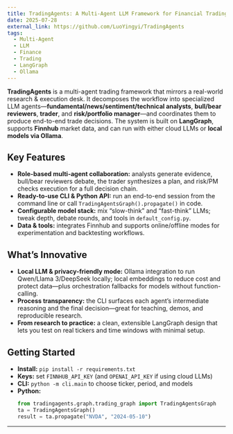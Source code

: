 ```yaml
---
title: TradingAgents: A Multi-Agent LLM Framework for Financial Trading
date: 2025-07-28
external_link: https://github.com/LuoYingyi/TradingAgents
tags:
  - Multi-Agent
  - LLM
  - Finance
  - Trading
  - LangGraph
  - Ollama
---
```


**TradingAgents** is a multi-agent trading framework that mirrors a real-world research & execution desk. It decomposes the workflow into specialized LLM agents—**fundamental/news/sentiment/technical analysts**, **bull/bear reviewers**, **trader**, and **risk/portfolio manager**—and coordinates them to produce end-to-end trade decisions. The system is built on **LangGraph**, supports **Finnhub** market data, and can run with either cloud LLMs or **local models via Ollama**.

<!--more-->

## Key Features
- **Role-based multi-agent collaboration:** analysts generate evidence, bull/bear reviewers debate, the trader synthesizes a plan, and risk/PM checks execution for a full decision chain.  
- **Ready-to-use CLI & Python API:** run an end-to-end session from the command line or call `TradingAgentsGraph().propagate()` in code.  
- **Configurable model stack:** mix “slow-think” and “fast-think” LLMs; tweak depth, debate rounds, and tools in `default_config.py`.  
- **Data & tools:** integrates Finnhub and supports online/offline modes for experimentation and backtesting workflows.

## What’s Innovative
- **Local LLM & privacy-friendly mode:** Ollama integration to run Qwen/Llama 3/DeepSeek locally; local embeddings to reduce cost and protect data—plus orchestration fallbacks for models without function-calling.  
- **Process transparency:** the CLI surfaces each agent’s intermediate reasoning and the final decision—great for teaching, demos, and reproducible research.  
- **From research to practice:** a clean, extensible LangGraph design that lets you test on real tickers and time windows with minimal setup.

## Getting Started
- **Install:** `pip install -r requirements.txt`  
- **Keys:** set `FINNHUB_API_KEY` (and `OPENAI_API_KEY` if using cloud LLMs)  
- **CLI:** `python -m cli.main` to choose ticker, period, and models  
- **Python:** 
  ```python
  from tradingagents.graph.trading_graph import TradingAgentsGraph
  ta = TradingAgentsGraph()
  result = ta.propagate("NVDA", "2024-05-10")
---